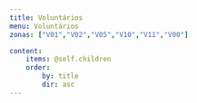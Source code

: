 ```yaml
---
title: Voluntários
menu: Voluntários
zonas: ["V01","V02","V05","V10","V11","V00"]

content:
    items: @self.children
    order:
        by: title
        dir: asc
---
```

